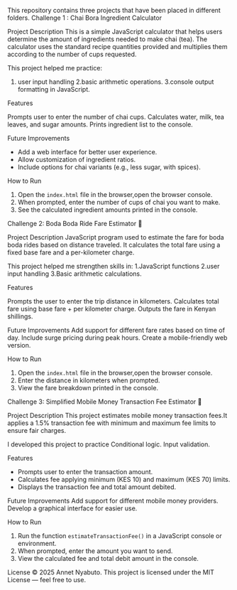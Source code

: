 This repository contains three projects that have been placed in different folders.
 Challenge 1 : Chai Bora Ingredient Calculator 

Project Description
This is a simple JavaScript calculator that helps users determine the amount of ingredients needed to make chai (tea). The calculator uses the standard recipe quantities provided and multiplies them according to the number of cups requested.


This project helped me practice:
1. user input handling
2.basic arithmetic operations.
3.console output formatting in JavaScript.

Features

  Prompts user to enter the number of chai cups.
  Calculates water, milk, tea leaves, and sugar amounts.
  Prints ingredient list to the console.

Future Improvements

- Add a web interface for better user experience.
- Allow customization of ingredient ratios.
- Include options for chai variants (e.g., less sugar, with spices).

How to Run

1. Open the `index.html` file in the browser,open the browser console.
2. When prompted, enter the number of cups of chai you want to make.
3. See the calculated ingredient amounts printed in the console.


Challenge 2: Boda Boda Ride Fare Estimator 🛵

Project Description
JavaScript program used to estimate the fare for boda boda rides based on distance traveled. It calculates the total fare using a fixed base fare and a per-kilometer charge.

This project helped me strengthen skills in:
1.JavaScript functions
2.user input handling
3.Basic arithmetic calculations.

Features

 Prompts the user to enter the trip distance in kilometers.
 Calculates total fare using base fare + per kilometer charge.
 Outputs the fare in Kenyan shillings.

Future Improvements
 Add support for different fare rates based on time of day.
 Include surge pricing during peak hours.
 Create a mobile-friendly web version.

How to Run
1. Open the `index.html` file in the browser,open the browser console.
2. Enter the distance in kilometers when prompted.
3. View the fare breakdown printed in the console.

Challenge 3: Simplified Mobile Money Transaction Fee Estimator 📱

Project Description
This project estimates mobile money transaction fees.It applies a 1.5% transaction fee with minimum and maximum fee limits to ensure fair charges.

I developed this project to practice 
Conditional logic.
Input validation.

 Features
- Prompts user to enter the transaction amount.
- Calculates fee applying minimum (KES 10) and maximum (KES 70) limits.
- Displays the transaction fee and total amount debited.

Future Improvements
 Add support for different mobile money providers.
 Develop a graphical interface for easier use.

How to Run
1. Run the function `estimateTransactionFee()` in a JavaScript console or environment.
2. When prompted, enter the amount you want to send.
3. View the calculated fee and total debit amount in the console.

License
© 2025 Annet Nyabuto.
This project is licensed under the MIT License — feel free to use.


